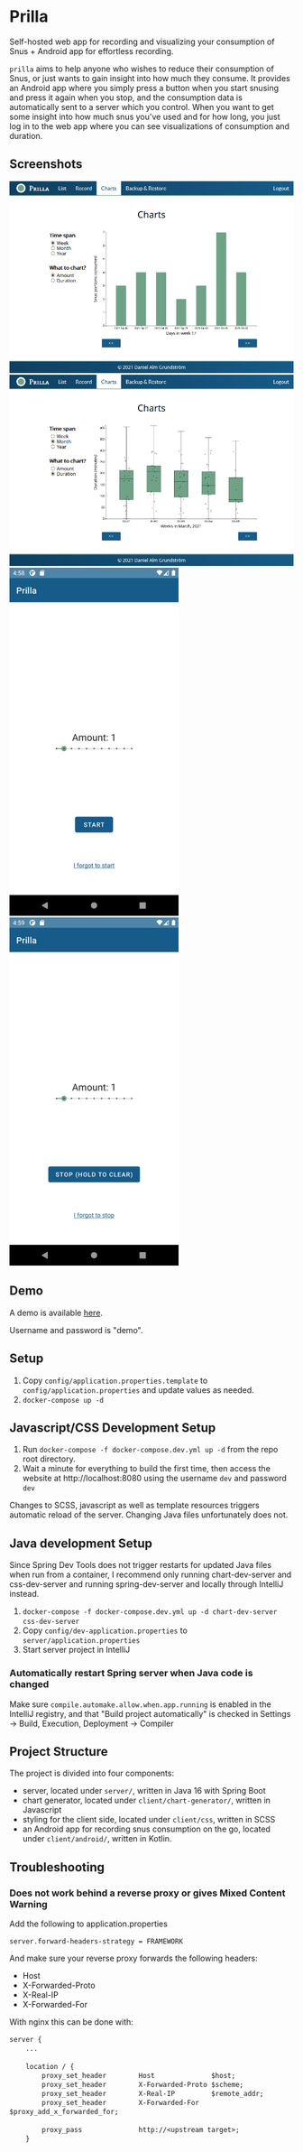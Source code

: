 # Prilla

Self-hosted web app for recording and visualizing your consumption of Snus + Android app for effortless recording.

`prilla` aims to help anyone who wishes to reduce their consumption of Snus, or just wants to gain insight into how much they consume. It provides an Android app where you simply press a button when you start snusing and press it again when you stop, and the consumption data is automatically sent to a server which you control.
When you want to get some insight into how much snus you've used and for how long, you just log in to the web app where you can see visualizations of consumption and duration.

## Screenshots

![Chart view (weekly amount consumed)](screenshots/prilla-chart-amount.png "Chart view (weekly amount consumed)")
![Chart view (monthly duration)](screenshots/prilla-chart-duration.png "Chart view (monthly duration)")
<img src="screenshots/android-1.png" width=300>
<img src="screenshots/android-2.png" width=300>

## Demo

A demo is available [here](https://demo.prilla.almgru.com).

Username and password is "demo".

## Setup

1. Copy `config/application.properties.template` to `config/application.properties` and update values as needed.
2. `docker-compose up -d`

## Javascript/CSS Development Setup

1. Run `docker-compose -f docker-compose.dev.yml up -d` from the repo root directory.
2. Wait a minute for everything to build the first time, then access the website at http://localhost:8080 using the username `dev` and password `dev`

Changes to SCSS, javascript as well as template resources triggers automatic reload of the server. Changing Java files unfortunately does not.

## Java development Setup

Since Spring Dev Tools does not trigger restarts for updated Java files when run from a container, I recommend only running chart-dev-server and css-dev-server and running spring-dev-server and locally through IntelliJ instead.

1. `docker-compose -f docker-compose.dev.yml up -d chart-dev-server css-dev-server`
2. Copy `config/dev-application.properties` to `server/application.properties`
3. Start server project in IntelliJ

### Automatically restart Spring server when Java code is changed

Make sure `compile.automake.allow.when.app.running` is enabled in the IntelliJ registry, and that "Build project automatically" is checked in Settings -> Build, Execution, Deployment -> Compiler

## Project Structure

The project is divided into four components:

- server, located under `server/`, written in Java 16 with Spring Boot
- chart generator, located under `client/chart-generator/`, written in Javascript
- styling for the client side, located under `client/css`, written in SCSS
- an Android app for recording snus consumption on the go, located under `client/android/`, written in Kotlin.

## Troubleshooting

### Does not work behind a reverse proxy or gives Mixed Content Warning

Add the following to application.properties

```
server.forward-headers-strategy = FRAMEWORK
```

And make sure your reverse proxy forwards the following headers:

- Host
- X-Forwarded-Proto
- X-Real-IP
- X-Forwarded-For

With nginx this can be done with:

```
server {
    ...

    location / {
        proxy_set_header        Host              $host;
        proxy_set_header        X-Forwarded-Proto $scheme;
        proxy_set_header        X-Real-IP         $remote_addr;
        proxy_set_header        X-Forwarded-For   $proxy_add_x_forwarded_for;

        proxy_pass              http://<upstream target>;
    }
```
